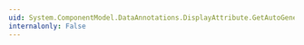 ```yaml
---
uid: System.ComponentModel.DataAnnotations.DisplayAttribute.GetAutoGenerateFilter
internalonly: False
---
```

